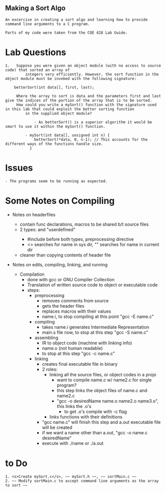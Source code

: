 ## Making a Sort Algo

	An excercise in creating a sort algo and learning how to provide command line arguments to a C program.

	Parts of my code were taken from the COE 428 Lab Guide.

# Lab Questions

	1.   Suppose you were given an object module (with no access to source code) that sorted an array of 
             integers very efficiently. However, the sort function in the object module must be invoked with the following signature:

		betterSort(int data[], first, last);

	     Where the array to sort is data and the parameters first and last give the indices of the portion of the array that is to be sorted.
	     How could you write a mySort() function with the signature used in this lab that could exploit the better sorting function 
             in the supplied object module? 

	       	     - As betterSort() is a superior algorithm it would be smart to use it within the mySort() function.

		     - mySort(int data[], unsigned int n) {
			     betterSort(*data, 0, n-1); // This accounts for the different ways of the functions handle size.
		       }

# Issues

	- The programs seem to be running as expected.





# Some Notes on Compiling

- Notes on headerfiles
	- contain func declarations, macros to be shared b/t source files
	- 2 types: <compiler> and "userdefined"
		- #include before both types, preprocessing directive
		- <> searches for name in sys dir, "" searches for name in current dir
	- cleaner than copying contents of header file

- Notes on edits, compiling, linking, and running
	- Compilation
		- done with gcc or GNU Compiler Collection
		- Translation of written source code to object or executable code 
		- steps: 
			- preprocessing
				- removes comments from source
				- gets the header files
				- replaces macros with their values
				- name.i, to stop compiling at this point "gcc -E name.c"
			- compiling
				- takes name.i generates Intermediate Representation
				- main.s file now, to stop at this step "gcc -S name.c"
			- assembling
				- IR to object code (machine with linking info)
				- name.o (not human readable)
				- to stop at this step "gcc -c name.c"
			- linking
				- creates final executable file in binary
				- 2 roles:
					- linking all the source files, or object codes in a projo
						- want to compile name.c w/ name2.c for single program?
						- this step links the object files of name.c and name2.c
						- "gcc -o desiredName name.o name2.o name3.o", this links the .o's
							- to get .o's compile with -c flag
					- links functions with their definitions
				- "gcc name.c" will finish this step and a.out executable file will be created 
				- if we want a name other than a.out, "gcc -o name.c desiredName"
				- execute with ./name or ./a.out 


# to Do

	1. <s>Create mySort.c</s>, ~~ mySort.h ~~, ~~ sortMain.c ~~
	2. ~~ Modify sortMain.c to accept command line arguments as the array to sort ~~

